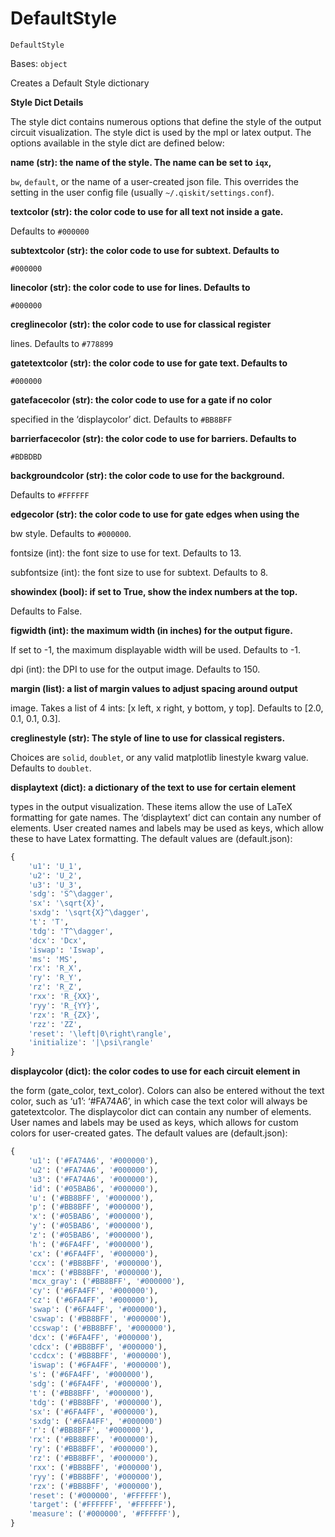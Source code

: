 # DefaultStyle



`DefaultStyle`

Bases: `object`

Creates a Default Style dictionary

**Style Dict Details**

The style dict contains numerous options that define the style of the output circuit visualization. The style dict is used by the mpl or latex output. The options available in the style dict are defined below:

**name (str): the name of the style. The name can be set to `iqx`,**

`bw`, `default`, or the name of a user-created json file. This overrides the setting in the user config file (usually `~/.qiskit/settings.conf`).

**textcolor (str): the color code to use for all text not inside a gate.**

Defaults to `#000000`

**subtextcolor (str): the color code to use for subtext. Defaults to**

`#000000`

**linecolor (str): the color code to use for lines. Defaults to**

`#000000`

**creglinecolor (str): the color code to use for classical register**

lines. Defaults to `#778899`

**gatetextcolor (str): the color code to use for gate text. Defaults to**

`#000000`

**gatefacecolor (str): the color code to use for a gate if no color**

specified in the ‘displaycolor’ dict. Defaults to `#BB8BFF`

**barrierfacecolor (str): the color code to use for barriers. Defaults to**

`#BDBDBD`

**backgroundcolor (str): the color code to use for the background.**

Defaults to `#FFFFFF`

**edgecolor (str): the color code to use for gate edges when using the**

bw style. Defaults to `#000000`.

fontsize (int): the font size to use for text. Defaults to 13.

subfontsize (int): the font size to use for subtext. Defaults to 8.

**showindex (bool): if set to True, show the index numbers at the top.**

Defaults to False.

**figwidth (int): the maximum width (in inches) for the output figure.**

If set to -1, the maximum displayable width will be used. Defaults to -1.

dpi (int): the DPI to use for the output image. Defaults to 150.

**margin (list): a list of margin values to adjust spacing around output**

image. Takes a list of 4 ints: \[x left, x right, y bottom, y top]. Defaults to \[2.0, 0.1, 0.1, 0.3].

**creglinestyle (str): The style of line to use for classical registers.**

Choices are `solid`, `doublet`, or any valid matplotlib linestyle kwarg value. Defaults to `doublet`.

**displaytext (dict): a dictionary of the text to use for certain element**

types in the output visualization. These items allow the use of LaTeX formatting for gate names. The ‘displaytext’ dict can contain any number of elements. User created names and labels may be used as keys, which allow these to have Latex formatting. The default values are (default.json):

```python
{
    'u1': 'U_1',
    'u2': 'U_2',
    'u3': 'U_3',
    'sdg': 'S^\dagger',
    'sx': '\sqrt{X}',
    'sxdg': '\sqrt{X}^\dagger',
    't': 'T',
    'tdg': 'T^\dagger',
    'dcx': 'Dcx',
    'iswap': 'Iswap',
    'ms': 'MS',
    'rx': 'R_X',
    'ry': 'R_Y',
    'rz': 'R_Z',
    'rxx': 'R_{XX}',
    'ryy': 'R_{YY}',
    'rzx': 'R_{ZX}',
    'rzz': 'ZZ',
    'reset': '\left|0\right\rangle',
    'initialize': '|\psi\rangle'
}
```

**displaycolor (dict): the color codes to use for each circuit element in**

the form (gate\_color, text\_color). Colors can also be entered without the text color, such as ‘u1’: ‘#FA74A6’, in which case the text color will always be gatetextcolor. The displaycolor dict can contain any number of elements. User names and labels may be used as keys, which allows for custom colors for user-created gates. The default values are (default.json):

```python
{
    'u1': ('#FA74A6', '#000000'),
    'u2': ('#FA74A6', '#000000'),
    'u3': ('#FA74A6', '#000000'),
    'id': ('#05BAB6', '#000000'),
    'u': ('#BB8BFF', '#000000'),
    'p': ('#BB8BFF', '#000000'),
    'x': ('#05BAB6', '#000000'),
    'y': ('#05BAB6', '#000000'),
    'z': ('#05BAB6', '#000000'),
    'h': ('#6FA4FF', '#000000'),
    'cx': ('#6FA4FF', '#000000'),
    'ccx': ('#BB8BFF', '#000000'),
    'mcx': ('#BB8BFF', '#000000'),
    'mcx_gray': ('#BB8BFF', '#000000'),
    'cy': ('#6FA4FF', '#000000'),
    'cz': ('#6FA4FF', '#000000'),
    'swap': ('#6FA4FF', '#000000'),
    'cswap': ('#BB8BFF', '#000000'),
    'ccswap': ('#BB8BFF', '#000000'),
    'dcx': ('#6FA4FF', '#000000'),
    'cdcx': ('#BB8BFF', '#000000'),
    'ccdcx': ('#BB8BFF', '#000000'),
    'iswap': ('#6FA4FF', '#000000'),
    's': ('#6FA4FF', '#000000'),
    'sdg': ('#6FA4FF', '#000000'),
    't': ('#BB8BFF', '#000000'),
    'tdg': ('#BB8BFF', '#000000'),
    'sx': ('#6FA4FF', '#000000'),
    'sxdg': ('#6FA4FF', '#000000')
    'r': ('#BB8BFF', '#000000'),
    'rx': ('#BB8BFF', '#000000'),
    'ry': ('#BB8BFF', '#000000'),
    'rz': ('#BB8BFF', '#000000'),
    'rxx': ('#BB8BFF', '#000000'),
    'ryy': ('#BB8BFF', '#000000'),
    'rzx': ('#BB8BFF', '#000000'),
    'reset': ('#000000', '#FFFFFF'),
    'target': ('#FFFFFF', '#FFFFFF'),
    'measure': ('#000000', '#FFFFFF'),
}
```
